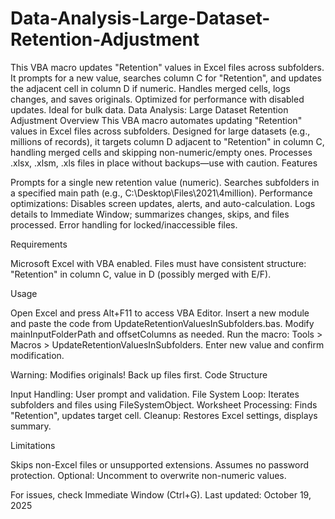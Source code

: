 # Data-Analysis-Large-Dataset-Retention-Adjustment
This VBA macro updates "Retention" values in Excel files across subfolders. It prompts for a new value, searches column C for "Retention", and updates the adjacent cell in column D if numeric. Handles merged cells, logs changes, and saves originals. Optimized for performance with disabled updates. Ideal for bulk data.
Data Analysis: Large Dataset Retention Adjustment
Overview
This VBA macro automates updating "Retention" values in Excel files across subfolders. Designed for large datasets (e.g., millions of records), it targets column D adjacent to "Retention" in column C, handling merged cells and skipping non-numeric/empty ones. Processes .xlsx, .xlsm, .xls files in place without backups—use with caution.
Features

Prompts for a single new retention value (numeric).
Searches subfolders in a specified main path (e.g., C:\Desktop\Files\2021\4million\).
Performance optimizations: Disables screen updates, alerts, and auto-calculation.
Logs details to Immediate Window; summarizes changes, skips, and files processed.
Error handling for locked/inaccessible files.

Requirements

Microsoft Excel with VBA enabled.
Files must have consistent structure: "Retention" in column C, value in D (possibly merged with E/F).

Usage

Open Excel and press Alt+F11 to access VBA Editor.
Insert a new module and paste the code from UpdateRetentionValuesInSubfolders.bas.
Modify mainInputFolderPath and offsetColumns as needed.
Run the macro: Tools > Macros > UpdateRetentionValuesInSubfolders.
Enter new value and confirm modification.

Warning: Modifies originals! Back up files first.
Code Structure

Input Handling: User prompt and validation.
File System Loop: Iterates subfolders and files using FileSystemObject.
Worksheet Processing: Finds "Retention", updates target cell.
Cleanup: Restores Excel settings, displays summary.

Limitations

Skips non-Excel files or unsupported extensions.
Assumes no password protection.
Optional: Uncomment to overwrite non-numeric values.

For issues, check Immediate Window (Ctrl+G).
Last updated: October 19, 2025
